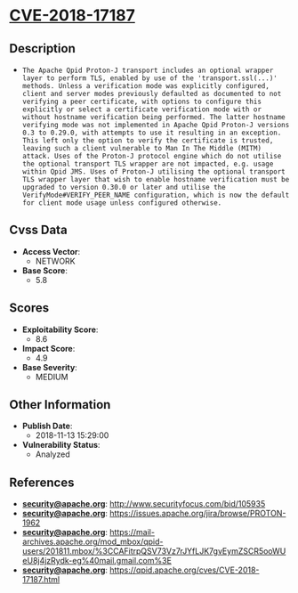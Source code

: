 
# [CVE-2018-17187](https://cve.mitre.org/cgi-bin/cvename.cgi?name=CVE-2018-17187)

## Description

- `The Apache Qpid Proton-J transport includes an optional wrapper layer to perform TLS, enabled by use of the 'transport.ssl(...)' methods. Unless a verification mode was explicitly configured, client and server modes previously defaulted as documented to not verifying a peer certificate, with options to configure this explicitly or select a certificate verification mode with or without hostname verification being performed. The latter hostname verifying mode was not implemented in Apache Qpid Proton-J versions 0.3 to 0.29.0, with attempts to use it resulting in an exception. This left only the option to verify the certificate is trusted, leaving such a client vulnerable to Man In The Middle (MITM) attack. Uses of the Proton-J protocol engine which do not utilise the optional transport TLS wrapper are not impacted, e.g. usage within Qpid JMS. Uses of Proton-J utilising the optional transport TLS wrapper layer that wish to enable hostname verification must be upgraded to version 0.30.0 or later and utilise the VerifyMode#VERIFY_PEER_NAME configuration, which is now the default for client mode usage unless configured otherwise.`

## Cvss Data

- **Access Vector**:
  - NETWORK
- **Base Score**:
  - 5.8

## Scores

- **Exploitability Score**:
  - 8.6
- **Impact Score**:
  - 4.9
- **Base Severity**:
  - MEDIUM

## Other Information

- **Publish Date**:
  - 2018-11-13 15:29:00
- **Vulnerability Status**:
  - Analyzed

## References

- **security@apache.org**: http://www.securityfocus.com/bid/105935
- **security@apache.org**: https://issues.apache.org/jira/browse/PROTON-1962
- **security@apache.org**: https://mail-archives.apache.org/mod_mbox/qpid-users/201811.mbox/%3CCAFitrpQSV73Vz7rJYfLJK7gvEymZSCR5ooWUeU8j4jzRydk-eg%40mail.gmail.com%3E
- **security@apache.org**: https://qpid.apache.org/cves/CVE-2018-17187.html
